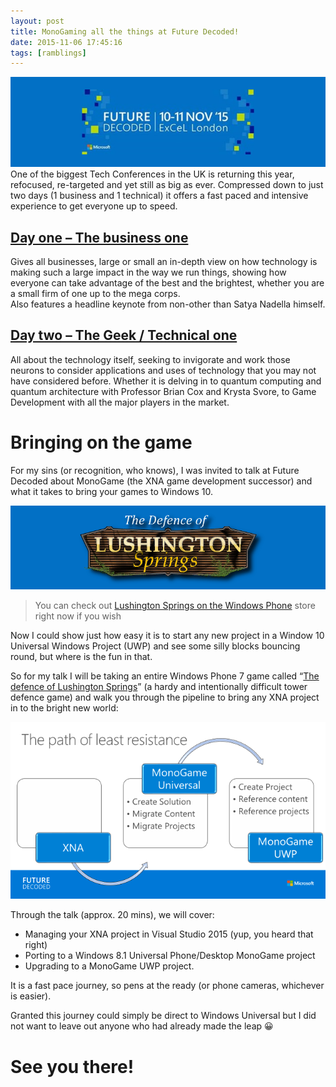 ```yaml
---
layout: post
title: MonoGaming all the things at Future Decoded!
date: 2015-11-06 17:45:16
tags: [ramblings]
---
```


 

[![FD2015](/assets/img/wordpress/2015/11/FD2015.png)](https://futuredecoded.microsoft.com/)One of the biggest Tech Conferences in the UK is returning this year, refocused, re-targeted and yet still as big as ever. Compressed down to just two days (1 business and 1 technical) it offers a fast paced and intensive experience to get everyone up to speed.

## [Day one – The business one](https://futuredecoded.microsoft.com/business-day/)

Gives all businesses, large or small an in-depth view on how technology is making such a large impact in the way we run things, showing how everyone can take advantage of the best and the brightest, whether you are a small firm of one up to the mega corps.  
Also features a headline keynote from non-other than Satya Nadella himself.

## [Day two – The Geek / Technical one](https://futuredecoded.microsoft.com/technical-day/)

All about the technology itself, seeking to invigorate and work those neurons to consider applications and uses of technology that you may not have considered before. Whether it is delving in to quantum computing and quantum architecture with Professor Brian Cox and Krysta Svore, to Game Development with all the major players in the market.

# Bringing on the game

For my sins (or recognition, who knows), I was invited to talk at Future Decoded about MonoGame (the XNA game development successor) and what it takes to bring your games to Windows 10.

[![texSplashLogo](/assets/img/wordpress/2015/11/texSplashLogo.png)](https://www.microsoft.com/en-us/store/apps/lushington-springs/9nblggh09l1q)

> You can check out [Lushington Springs on the Windows Phone](https://www.microsoft.com/en-us/store/apps/lushington-springs/9nblggh09l1q) store right now if you wish

Now I could show just how easy it is to start any new project in a Window 10 Universal Windows Project (UWP) and see some silly blocks bouncing round, but where is the fun in that.

So for my talk I will be taking an entire Windows Phone 7 game called “[The defence of Lushington Springs](https://www.microsoft.com/en-us/store/apps/lushington-springs/9nblggh09l1q)” (a hardy and intentionally difficult tower defence game) and walk you through the pipeline to bring any XNA project in to the bright new world:

[![MGFLow](/assets/img/wordpress/2015/11/MGFLow.png)](/assets/img/wordpress/2015/11/MGFLow.png)

Through the talk (approx. 20 mins), we will cover:

- Managing your XNA project in Visual Studio 2015 (yup, you heard that right)
- Porting to a Windows 8.1 Universal Phone/Desktop MonoGame project
- Upgrading to a MonoGame UWP project.

It is a fast pace journey, so pens at the ready (or phone cameras, whichever is easier).

Granted this journey could simply be direct to Windows Universal but I did not want to leave out anyone who had already made the leap 😀

# See you there!
